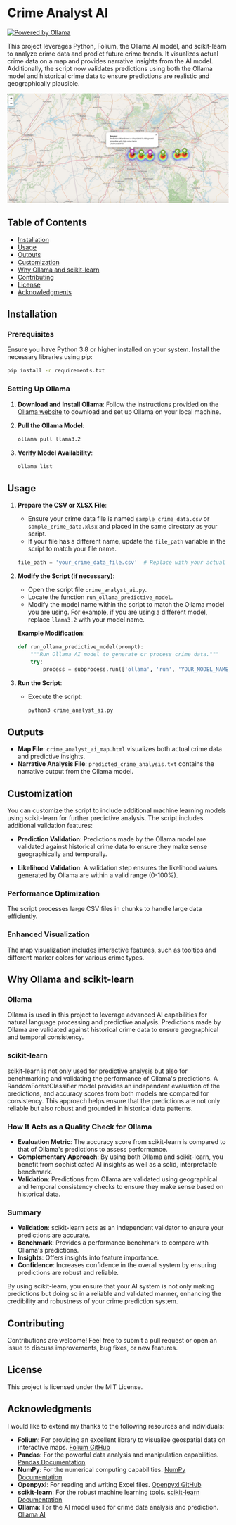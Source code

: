 # Crime Analyst AI
[![Powered by Ollama](https://img.shields.io/badge/Powered%20by-Ollama-blue)](https://ollama.com)


This project leverages Python, Folium, the Ollama AI model, and scikit-learn to analyze crime data and predict future crime trends. It visualizes actual crime data on a map and provides narrative insights from the AI model. Additionally, the script now validates predictions using both the Ollama model and historical crime data to ensure predictions are realistic and geographically plausible.

![Crime Analyst AI Map](https://github.com/ericmaddox/crime-analyst-ai/blob/main/media/crime_analyst_ai_map.JPG)


## Table of Contents

- [Installation](#installation)
- [Usage](#usage)
- [Outputs](#outputs)
- [Customization](#customization)
- [Why Ollama and scikit-learn](#why-ollama-and-scikit-learn)
- [Contributing](#contributing)
- [License](#license)
- [Acknowledgments](#acknowledgments)

## Installation

### Prerequisites

Ensure you have Python 3.8 or higher installed on your system. Install the necessary libraries using pip:

```bash
pip install -r requirements.txt
```

### Setting Up Ollama

1. **Download and Install Ollama**:
   Follow the instructions provided on the [Ollama website](https://ollama.ai) to download and set up Ollama on your local machine.

2. **Pull the Ollama Model**:
   ```bash
   ollama pull llama3.2
   ```

3. **Verify Model Availability**:
   ```bash
   ollama list
   ```

## Usage

1. **Prepare the CSV or XLSX File**:
   - Ensure your crime data file is named `sample_crime_data.csv` or `sample_crime_data.xlsx` and placed in the same directory as your script.
   - If your file has a different name, update the `file_path` variable in the script to match your file name.

   ```python
   file_path = 'your_crime_data_file.csv'  # Replace with your actual file name
   ```

2. **Modify the Script (if necessary)**:
   - Open the script file `crime_analyst_ai.py`.
   - Locate the function `run_ollama_predictive_model`.
   - Modify the model name within the script to match the Ollama model you are using. For example, if you are using a different model, replace `llama3.2` with your model name.

   **Example Modification**:
   ```python
   def run_ollama_predictive_model(prompt):
       """Run Ollama AI model to generate or process crime data."""
       try:
           process = subprocess.run(['ollama', 'run', 'YOUR_MODEL_NAME_HERE', prompt], capture_output=True, text=True, check=True)
   ```

3. **Run the Script**:
   - Execute the script:
     ```bash
     python3 crime_analyst_ai.py
     ```

## Outputs

- **Map File**: `crime_analyst_ai_map.html` visualizes both actual crime data and predictive insights.
- **Narrative Analysis File**: `predicted_crime_analysis.txt` contains the narrative output from the Ollama model.

## Customization

You can customize the script to include additional machine learning models using scikit-learn for further predictive analysis. The script includes additional validation features:

- **Prediction Validation**: Predictions made by the Ollama model are validated against historical crime data to ensure they make sense geographically and temporally.
  
- **Likelihood Validation**: A validation step ensures the likelihood values generated by Ollama are within a valid range (0-100%).

### Performance Optimization

The script processes large CSV files in chunks to handle large data efficiently.

### Enhanced Visualization

The map visualization includes interactive features, such as tooltips and different marker colors for various crime types.

## Why Ollama and scikit-learn

### Ollama
Ollama is used in this project to leverage advanced AI capabilities for natural language processing and predictive analysis. Predictions made by Ollama are validated against historical crime data to ensure geographical and temporal consistency.

### scikit-learn
scikit-learn is not only used for predictive analysis but also for benchmarking and validating the performance of Ollama's predictions. A RandomForestClassifier model provides an independent evaluation of the predictions, and accuracy scores from both models are compared for consistency. This approach helps ensure that the predictions are not only reliable but also robust and grounded in historical data patterns.

### How It Acts as a Quality Check for Ollama

- **Evaluation Metric**: The accuracy score from scikit-learn is compared to that of Ollama's predictions to assess performance.
- **Complementary Approach**: By using both Ollama and scikit-learn, you benefit from sophisticated AI insights as well as a solid, interpretable benchmark.
- **Validation**: Predictions from Ollama are validated using geographical and temporal consistency checks to ensure they make sense based on historical data.

### Summary
- **Validation**: scikit-learn acts as an independent validator to ensure your predictions are accurate.
- **Benchmark**: Provides a performance benchmark to compare with Ollama's predictions.
- **Insights**: Offers insights into feature importance.
- **Confidence**: Increases confidence in the overall system by ensuring predictions are robust and reliable.

By using scikit-learn, you ensure that your AI system is not only making predictions but doing so in a reliable and validated manner, enhancing the credibility and robustness of your crime prediction system.

## Contributing

Contributions are welcome! Feel free to submit a pull request or open an issue to discuss improvements, bug fixes, or new features.

## License

This project is licensed under the MIT License.

## Acknowledgments

I would like to extend my thanks to the following resources and individuals:

- **Folium**: For providing an excellent library to visualize geospatial data on interactive maps. [Folium GitHub](https://github.com/python-visualization/folium)
- **Pandas**: For the powerful data analysis and manipulation capabilities. [Pandas Documentation](https://pandas.pydata.org/pandas-docs/stable/)
- **NumPy**: For the numerical computing capabilities. [NumPy Documentation](https://numpy.org/doc/)
- **Openpyxl**: For reading and writing Excel files. [Openpyxl GitHub](https://github.com/jmcnamara/openpyxl)
- **scikit-learn**: For the robust machine learning tools. [scikit-learn Documentation](https://scikit-learn.org/stable/)
- **Ollama**: For the AI model used for crime data analysis and prediction. [Ollama AI](https://ollama.ai)
